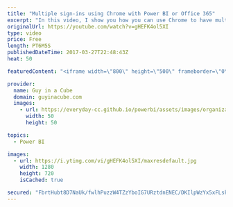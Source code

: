 ```yaml
---
title: "Multiple sign-ins using Chrome with Power BI or Office 365"
excerpt: "In this video, I show you how you can use Chrome to have multiple logins to Power BI, or Office 365, without using incognito, or in-private or anything else.  This was a tip I got from Chris Webb, who found it from James Callaghan.  Chris Webb's Blog: https://blog.crossjoin.co.uk/2017/03/23/quick-tip-working-with-multiple-power-bi-subscriptionsaccounts/"
originalUrl: https://youtube.com/watch?v=gHEFK4ol5XI
type: video
price: Free
length: PT6M5S
publishedDateTime: 2017-03-27T22:48:43Z
heat: 50

featuredContent: "<iframe width=\"800\" height=\"500\" frameborder=\"0\" src=\"https://www.youtube.com/embed/gHEFK4ol5XI\" allow=\"accelerometer; autoplay; encrypted-media; gyroscope; picture-in-picture\" allowfullscreen></iframe>"

provider:
  name: Guy in a Cube
  domain: guyinacube.com
  images:
    - url: https://everyday-cc.github.io/powerbi/assets/images/organizations/guyinacube.com-50x50.jpg
      width: 50
      height: 50

topics:
  - Power BI

images:
  - url: https://i.ytimg.com/vi/gHEFK4ol5XI/maxresdefault.jpg
    width: 1280
    height: 720
    isCached: true

secured: "FbrtHubt8D7NaUk/fwlhPuzzW4TZzYboIG7URztdnENEC/DKIlpWzYx5xFLskDs6uNRba8aPYs+WVRE3xIK0A+HoHarF+kNsHxixaehdrm8e588xUaLxQ+Vbqi9jT9rapsEMx7Xxxp2FdLzzoxoE3R2hFzM80kroSmxDCpdY/Jm6Q8mu/9lz39iPxDKZqBmKzw/7MVNnOM2XDDYmtMstZP8SujYm29fsZiLCt3pGk1EpU3vGQu0oFZIkLxDcgrlZavPaN0XZcwWce6Q161kWkHhwd9O2cNVP7XrZlz561j7BraTm6s6Dtkvfun/qi87Cv3LMoO/rzMJ8Yx92hHRhndYM0RX18gdm1DA2fFO6F1kplZjkVUxyxjepwgG0fQjivXjAjsckhuSi/jaKldqfZAm96M+81uz2RxLaLWcFR+U=;eISEpbDrMmGgu8g3WtB5WA=="
---
```


